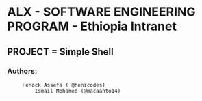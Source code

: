 # ALX - SOFTWARE ENGINEERING PROGRAM - Ethiopia Intranet
## PROJECT = Simple Shell
### Authors:  
	     Henock Assefa ( @henicodes)
             Ismail Mohamed (@macaanto14)
# 	
